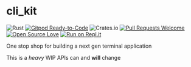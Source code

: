 # cli_kit

![Rust](https://github.com/JesterOrNot/cli_kit/workflows/Rust/badge.svg)
[![Gitpod Ready-to-Code](https://img.shields.io/badge/Gitpod-Ready--to--Code-blue?logo=gitpod)](https://gitpod.io/#https://github.com/JesterOrNot/CliKit)
![Crates.io](https://img.shields.io/crates/v/cli_kit)
[![Pull Requests Welcome](https://img.shields.io/badge/PRs-welcome-brightgreen.svg)](http://makeapullrequest.com)
[![Open Source Love](https://badges.frapsoft.com/os/v1/open-source.png?v=103)](https://github.com/ellerbrock/open-source-badges)
[![Run on Repl.it](https://repl.it/badge/github/JesterOrNot/cli_kit)](https://repl.it/github/JesterOrNot/cli_kit)

One stop shop for building a next gen terminal application

This is a _heavy_ WIP APIs can and **will** change
